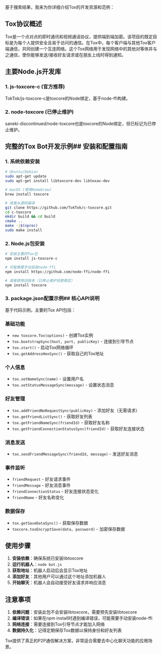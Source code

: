 基于搜索结果，我来为你详细介绍Tox的开发资源和范例：

## Tox协议概述

Tox是一个点对点的即时通讯和视频通话协议，提供端到端加密。该项目的既定目标是为每个人提供安全且易于访问的通信。在Tox中，每个客户端与其他Tox客户端通信，共同创建一个互连网络。这个Tox网络用于发现网络中的其他对等体并与之通信，使你能够发送/接收好友请求或在朋友上线时得到通知。

## 主要Node.js开发库

### 1. js-toxcore-c (官方推荐)
TokTok/js-toxcore-c是toxcore的Node绑定，基于node-ffi构建。

### 2. node-toxcore (已停止维护)
saneki-discontinued/node-toxcore也是toxcore的Node绑定，但已标记为已停止维护。

## 完整的Tox Bot开发示例## 安装和配置指南

### 1. 系统依赖安装

```bash
# Ubuntu/Debian
sudo apt-get update
sudo apt-get install libtoxcore-dev libtoxav-dev

# macOS (使用Homebrew)
brew install toxcore

# 或者从源码编译
git clone https://github.com/TokTok/c-toxcore.git
cd c-toxcore
mkdir build && cd build
cmake ..
make -j$(nproc)
sudo make install
```

### 2. Node.js包安装

```bash
# 安装主要的Tox包
npm install js-toxcore-c

# 可能需要手动安装node-ffi
npm install https://github.com/node-ffi/node-ffi

# 或者使用旧版本（已停止维护但更稳定）
npm install toxcore
```

### 3. package.json配置示例## 核心API说明

基于代码示例，主要的Tox API包括：

### 基础功能
- `new toxcore.Tox(options)` - 创建Tox实例
- `tox.bootstrapSync(host, port, publicKey)` - 连接到引导节点
- `tox.start()` - 启动Tox网络循环
- `tox.getAddressHexSync()` - 获取自己的Tox地址

### 个人信息
- `tox.setNameSync(name)` - 设置用户名
- `tox.setStatusMessageSync(message)` - 设置状态消息

### 好友管理
- `tox.addFriendNoRequestSync(publicKey)` - 添加好友（无需请求）
- `tox.getFriendListSync()` - 获取好友列表
- `tox.getFriendNameSync(friendId)` - 获取好友名称
- `tox.getFriendConnectionStatusSync(friendId)` - 获取好友连接状态

### 消息发送
- `tox.sendFriendMessageSync(friendId, message)` - 发送好友消息

### 事件监听
- `friendRequest` - 好友请求事件
- `friendMessage` - 好友消息事件
- `friendConnectionStatus` - 好友连接状态变化
- `friendName` - 好友名称变化

### 数据保存
- `tox.getSaveDataSync()` - 获取保存数据
- `toxcore.toxEncryptSave(data, password)` - 加密保存数据

## 使用步骤

1. **安装依赖**：确保系统已安装libtoxcore
2. **运行机器人**：`node bot.js`
3. **获取地址**：机器人启动后会显示Tox地址
4. **添加好友**：其他用户可以通过这个地址添加机器人
5. **开始聊天**：机器人会自动接受好友请求并响应消息

## 注意事项

1. **依赖问题**：安装此包不会安装libtoxcore，需要预先安装libtoxcore
2. **编译错误**：如果在npm install时遇到编译错误，可能需要手动安装node-ffi
3. **网络连接**：需要连接到Tox引导节点才能加入网络
4. **数据持久化**：记得定期保存Tox数据以保持身份和好友列表

Tox提供了真正的P2P通信解决方案，非常适合需要去中心化聊天功能的应用场景。